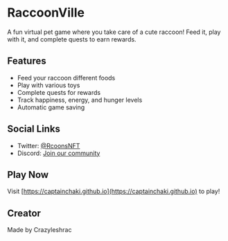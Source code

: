 # RaccoonVille

A fun virtual pet game where you take care of a cute raccoon! Feed it, play with it, and complete quests to earn rewards.

## Features
- Feed your raccoon different foods
- Play with various toys
- Complete quests for rewards
- Track happiness, energy, and hunger levels
- Automatic game saving

## Social Links
- Twitter: [@RcoonsNFT](https://x.com/RcoonsNFT)
- Discord: [Join our community](https://discord.gg/raccoonsnft)

## Play Now
Visit [https://captainchaki.github.io](https://captainchaki.github.io) to play!

## Creator
Made by Crazyleshrac
